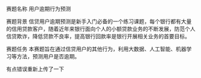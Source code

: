 赛题名称
用户逾期行为预测

赛题背景
信贷用户逾期预测是新手入门必备的一个练习课题，每个银行都有大量的信用贷款客户，随着近年来银行面向个人的小额贷款业务的不断发展，防范个人信贷欺诈，降低贷款不良率，提高银行回款率是银行开展相关业务的首要目标。

赛题任务
本赛题旨在通过信贷用户的其他行为，利用大数据、人工智能、机器学习等方法，预测用户是否逾期。

有点错误重新上传了一下
